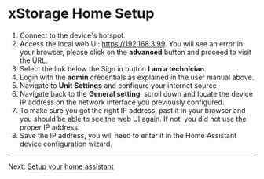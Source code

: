 # xStorage Home Setup
1. Connect to the device's hotspot.
2. Access the local web UI: https://192.168.3.99. You will see an error in your browser, please click on the **advanced** button and proceed to visit the URL.
3. Select the link below the Sign in button **I am a technician**.
4. Login with the **admin** credentials as explained in the user manual above.
5. Navigate to **Unit Settings** and configure your internet source
6. Navigate back to the **General setting**, scroll down and locate the device IP address on the network interface you previously configured.
7. To make sure you got the right IP address, past it in your browser and you should be able to see the web UI again. If not, you did not use the proper IP address.
8. Save the IP address, you will need to enter it in the Home Assistant device configuration wizard.

---
Next: [Setup your home assistant](https://greyfold.github.io/home_assistant_eaton_xstorage_home/setup-home-assistant)